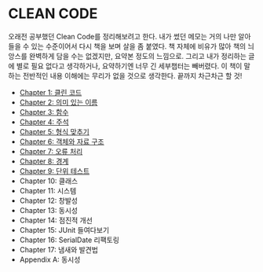 # CLEAN CODE

오래전 공부했던 Clean Code를 정리해보려고 한다. 내가 썼던 메모는 거의 나만 알아들을 수 있는 수준이어서 다시 책을 보며 살을 좀 붙였다. 책 자체에 비유가 많아 책의 늬앙스를 완벽하게 담을 수는 없겠지만, 요약본 정도의 느낌으로. 그리고 내가 정리하는 글에 별로 필요 없다고 생각하거나, 요약하기엔 너무 긴 세부챕터는 빼버렸다. 이 책이 말하는 전반적인 내용 이해에는 무리가 없을 것으로 생각한다. 끝까지 차근차근 할 것!

* [Chapter 1: 클린 코드](chapter01-clean-code.md)
* [Chapter 2: 의미 있는 이름](chapter02-meaningful-names.md)
* [Chapter 3: 함수](chapter03-functions.md)
* [Chapter 4: 주석](chapter04-comments.md)
* [Chapter 5: 형식 맞추기](chapter05-formatting.md)
* [Chapter 6: 객체와 자료 구조](chapter06-objects-and-data-structures.md)
* [Chapter 7: 오류 처리](chapter07-error-handling.md)
* [Chapter 8: 경계](chapter08-boundaries.md)
* [Chapter 9: 단위 테스트](https://github.com/nillk/books/tree/8d0ac6f15c1b1307ffc8eb036b64e1cdd6055b18/clean-code/chapter09-unit-tests.md)
* Chapter 10: 클래스
* Chapter 11: 시스템
* Chapter 12: 창발성
* Chapter 13: 동시성
* Chapter 14: 점진적 개선
* Chapter 15: JUnit 들여다보기
* Chapter 16: SerialDate 리팩토링
* Chapter 17: 냄새와 발견법
* Appendix A: 동시성

